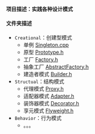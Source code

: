 #### 项目描述：实践各种设计模式

#### 文件夹描述

-  `Creational`：创建型模式
    - 单例 [Singleton.cpp](./Creational/Singleton.cpp)
    - 原型 [Prototype.h](./Creational/Prototype.h)
    - 工厂 [Factory.h](./Creational/Factory.h)
    - 抽象工厂 [AbstractFactory.h](./Creational/AbstractFactory.h)
    - 建造者模式 [Builder.h](./Creational/Builder.h)
- `Structual`：结构模式
    - 代理模式 [Proxy.h](./Structural/Proxy.h)
    - 适配器模式 [Adapter.h](./Structural/Adapter.h)
    - 装饰器模式 [Decorator.h](./Structural/Decorator.h)
    - 享元模式 [Flyweight.h](./Structural/Flyweight.h)
- `Behavior`：行为模式
    - 。。。
